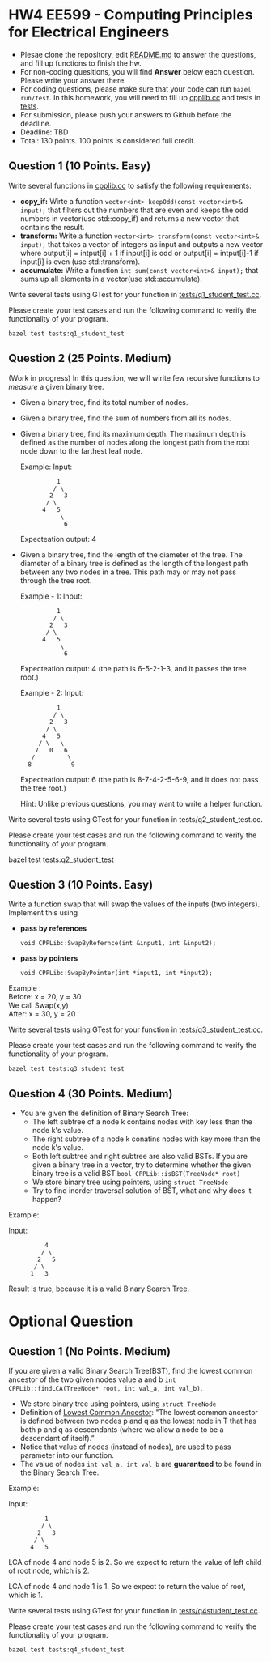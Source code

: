
# HW4 EE599 - Computing Principles for Electrical Engineers

- Plesae clone the repository, edit [README.md](README.md) to answer the questions, and fill up functions to finish the hw.
- For non-coding quesitions, you will find **Answer** below each question. Please write your answer there.
- For coding questions, please make sure that your code can run ```bazel run/test```. In this homework, you will need to fill up [cpplib.cc](src/lib/cpplib.cc) and tests in [tests](tests).
- For submission, please push your answers to Github before the deadline.
- Deadline: TBD
- Total: 130 points. 100 points is considered full credit.

## Question 1 (10 Points. Easy)

Write several functions in [cpplib.cc](src/lib/cpplib.cc) to satisfy the following requirements:

- **copy_if:** Wirte a function ```vector<int> keepOdd(const vector<int>& input);``` that filters out the numbers that are even and keeps the odd numbers in vector(use std::copy_if) and returns a new vector that contains the result.
- **transform:** Write a function ```vector<int> transform(const vector<int>& input);``` that takes a vector of integers as input and outputs a new vector where output[i] = intput[i] + 1 if input[i] is odd or output[i] = intput[i]-1 if input[i] is even (use std::transform).
- **accumulate:** Write a function ```int sum(const vector<int>& input);``` that sums up all elements in a vector(use std::accumulate).

Write several tests using GTest for your function in [tests/q1_student_test.cc](tests/q1_student_test.cc).

Please create your test cases and run the following command to verify the functionality of your program.
```
bazel test tests:q1_student_test
```

## Question 2 (25 Points. Medium)
(Work in progress)
In this question, we will wirite few recursive functions to *measure* a given binary tree. 
- Given a binary tree, find its total number of nodes.
- Given a binary tree, find the sum of numbers from all its nodes.
- Given a binary tree, find its maximum depth. The maximum depth is defined as the number of nodes along the longest path from the root node down to the farthest leaf node. 

  Example: 
  Input: 
  ```
            1
           / \
          2   3
         / \ 
        4   5
             \ 
              6
  ```
  Expecteation output: 4
- Given a binary tree, find the length of the diameter of the tree. The diameter of a binary tree is defined as the length of the longest path between any two nodes in a tree. This path may or may not pass through the tree root.

  Example - 1: 
  Input: 
  ```
            1
           / \
          2   3
         / \ 
        4   5
             \ 
              6
  ```
  Expecteation output: 4 (the path is 6-5-2-1-3, and it passes the tree root.)

  Example - 2: 
  Input: 
  ```
            1
           / \
          2   3
         / \ 
        4   5
       / \   \ 
      7   0   6
     /         \
    8           9
  ```
  Expecteation output: 6 (the path is 8-7-4-2-5-6-9, and it does not pass the tree root.)

  Hint: Unlike previous questions, you may want to write a helper function. 

Write several tests using GTest for your function in tests/q2_student_test.cc.

Please create your test cases and run the following command to verify the functionality of your program.

bazel test tests:q2_student_test

## Question 3 (10 Points. Easy)

Write a function swap that will swap the values of the inputs (two integers).
Implement this using

- **pass by references**

  ```void CPPLib::SwapByRefernce(int &input1, int &input2);```
- **pass by pointers**

  ```void CPPLib::SwapByPointer(int *input1, int *input2);```

Example :\
Before: x = 20, y = 30 \
We call Swap(x,y) \
After: x = 30, y = 20

Write several tests using GTest for your function in [tests/q3_student_test.cc](tests/q3_student_test.cc).

Please create your test cases and run the following command to verify the functionality of your program.
```
bazel test tests:q3_student_test
```

## Question 4 (30 Points. Medium)

- You are given the definition of Binary Search Tree: 
  - The left subtree of a node k contains nodes with key less than the node k's value.
  - The right subtree of a node k conatins nodes with key more than the node k's value.
  - Both left subtree and right subtree are also valid BSTs.
If you are given a binary tree in a vector, try to determine whether the given binary tree is a valid BST.`bool CPPLib::isBST(TreeNode* root)`
  - We store binary tree using pointers, using `struct TreeNode`
  - Try to find inorder traversal solution of BST, what and why does it happen?

Example:

Input: 
```
          4
         / \
        2   5
       / \
      1   3
```
Result is true, because it is a valid Binary Search Tree.

# Optional Question

## Question 1 (No Points. Medium)

If you are given a valid Binary Search Tree(BST), find the lowest common ancestor of the two given nodes value a and b `int CPPLib::findLCA(TreeNode* root, int val_a, int val_b)`.
  - We store binary tree using pointers, using `struct TreeNode`
  - Definition of [Lowest Common Ancestor](https://en.wikipedia.org/wiki/Lowest_common_ancestor): "The lowest common ancestor is defined between two nodes p and q as the lowest node in T that has both p and q as descendants (where we allow a node to be a descendant of itself).”
  - Notice that value of nodes (instead of nodes), are used to pass parameter into our function.
  - The value of nodes `int val_a, int val_b` are **guaranteed** to be found in the Binary Search Tree.
  
Example:

Input: 
```
          1
         / \
        2   3
       / \ 
      4   5
```
LCA of node 4 and node 5 is 2. So we expect to return the value of left child of root node, which is 2.

LCA of node 4 and node 1 is 1. So we expect to return the value of root, which is 1.


Write several tests using GTest for your function in [tests/q4student_test.cc](tests/q4_student_test.cc).

Please create your test cases and run the following command to verify the functionality of your program.
```
bazel test tests:q4_student_test
```
